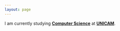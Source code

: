 ```yaml
---
layout: page
---
```


I am currently studying __[Computer Science](https://unicam.coursecatalogue.cineca.it/corsi/2023/10025?annoOrdinamento=2016)__
at __[UNICAM](https://www.unicam.it/en/home)__.  